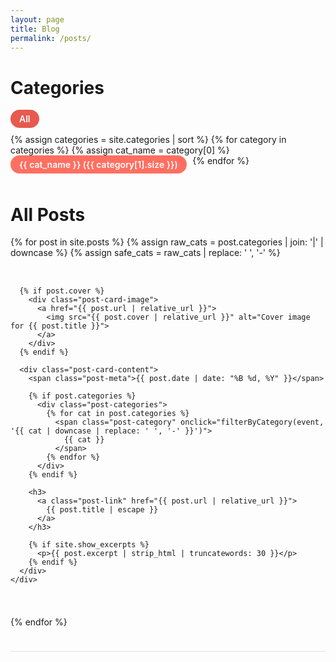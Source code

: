 ```yaml
---
layout: page
title: Blog
permalink: /posts/
---
```


<style>
  .categories-bar {
    margin-bottom: 2rem;
    display: flex;
    flex-wrap: wrap;
  }

  .category-pill {
    display: inline-block;
    background-color: #ff6f61;
    color: white;
    font-weight: 600;
    padding: 6px 14px;
    margin: 0 0.6rem 0.6rem 0;
    border-radius: 20px;
    cursor: pointer;
    text-decoration: none;
    user-select: none;
    transition: background-color 0.3s ease;
  }

  .category-pill:hover,
  .category-pill.active {
    background-color: #e65a4f;
  }

  .posts-grid {
    display: flex;
    flex-direction: column;
    gap: 2rem;
  }

  .post-card {
    display: flex;
    flex-wrap: wrap;
    gap: 1.5rem;
    border-bottom: 1px solid #e0e0e0;
    padding-bottom: 1.5rem;
  }

  .post-card-image {
    flex: 1 1 300px;
    max-width: 400px;
  }

  .post-card-image img {
    width: 100%;
    height: auto;
    object-fit: cover;
    border-radius: 8px;
  }

  .post-card-content {
    flex: 2 1 400px;
    min-width: 280px;
    text-align: justify;
  }

  .post-card-content h3 {
    margin-top: 0.3rem;
    margin-bottom: 0.5rem;
  }

  .post-card-content p {
    margin: 0.5rem 0 0;
    color: #555;
    font-size: 1rem;
    line-height: 1.6;
  }

  .post-categories {
    margin: 0.5rem 0;
  }

  .post-category {
    display: inline-block;
    background-color: #f0f0f0;
    color: #333;
    padding: 2px 8px;
    margin-right: 0.5rem;
    border-radius: 12px;
    font-size: 0.85rem;
    text-decoration: none;
    cursor: pointer;
    transition: background-color 0.3s ease;
  }

  .post-category:hover {
    background-color: #e0e0e0;
    text-decoration: none;
  }

  @media (max-width: 768px) {
    .post-card {
      flex-direction: column;
      align-items: center;
      text-align: center;
    }

    .post-card-content {
      text-align: justify;
    }
  }
</style>

<!-- Category Filter Pills -->
<h1 class="page-heading">Categories</h1>
<div class="categories-bar" id="categories-bar">
  <span class="category-pill active" data-category="all">All</span>
  {% assign categories = site.categories | sort %}
  {% for category in categories %}
    {% assign cat_name = category[0] %}
    <span class="category-pill" data-category="{{ cat_name | downcase | replace: ' ', '-' }}">
      {{ cat_name }} ({{ category[1].size }})
    </span>
  {% endfor %}
</div>

<!-- Posts Grid -->
<h1 class="page-heading">All Posts</h1>
<div class="posts-grid" id="posts-grid">
  {% for post in site.posts %}
    {% assign raw_cats = post.categories | join: '|' | downcase %}
    {% assign safe_cats = raw_cats | replace: ' ', '-' %}
    <div class="post-card" data-categories="{{ safe_cats }}">

      {% if post.cover %}
        <div class="post-card-image">
          <a href="{{ post.url | relative_url }}">
            <img src="{{ post.cover | relative_url }}" alt="Cover image for {{ post.title }}">
          </a>
        </div>
      {% endif %}

      <div class="post-card-content">
        <span class="post-meta">{{ post.date | date: "%B %d, %Y" }}</span>

        {% if post.categories %}
          <div class="post-categories">
            {% for cat in post.categories %}
              <span class="post-category" onclick="filterByCategory(event, '{{ cat | downcase | replace: ' ', '-' }}')">
                {{ cat }}
              </span>
            {% endfor %}
          </div>
        {% endif %}

        <h3>
          <a class="post-link" href="{{ post.url | relative_url }}">
            {{ post.title | escape }}
          </a>
        </h3>

        {% if site.show_excerpts %}
          <p>{{ post.excerpt | strip_html | truncatewords: 30 }}</p>
        {% endif %}
      </div>
    </div>
  {% endfor %}
</div>

<script>
  document.addEventListener('DOMContentLoaded', function () {
    const categoriesBar = document.getElementById('categories-bar');
    const postsGrid = document.getElementById('posts-grid');
    const posts = postsGrid.querySelectorAll('.post-card');
    const categoryPills = categoriesBar.querySelectorAll('.category-pill');

    function filterPosts(category) {
      posts.forEach(post => {
        const cats = post.dataset.categories;
        if (category === 'all' || (cats && cats.split('|').includes(category))) {
          post.style.display = 'flex';
        } else {
          post.style.display = 'none';
        }
      });
    }

    function setActiveCategory(selectedCategory) {
      categoryPills.forEach(pill => {
        pill.classList.toggle('active', pill.dataset.category === selectedCategory);
      });
    }

    categoriesBar.addEventListener('click', function (e) {
      if (e.target.classList.contains('category-pill')) {
        const category = e.target.dataset.category;
        filterPosts(category);
        setActiveCategory(category);
      }
    });

    window.filterByCategory = function (event, category) {
      event.preventDefault();
      filterPosts(category);
      setActiveCategory(category);
      categoriesBar.scrollIntoView({ behavior: 'smooth' });
    }

    filterPosts('all'); // Show all by default
  });
</script>